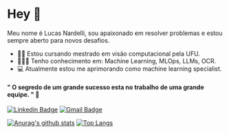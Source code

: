 # Hey 👋
Meu nome é Lucas Nardelli, sou apaixonado em resolver problemas e estou sempre aberto para novos desafios.  

- 👨‍🎓  Estou cursando mestrado em visão computacional pela UFU.
- 👨🏻‍💻 Tenho conhecimento em: Machine Learning, MLOps, LLMs, OCR.
- 💻 Atualmente estou me aprimorando como machine learning specialist.

#### " O segredo de um grande sucesso esta no trabalho de uma grande equipe. " 🧠
[![Linkedin Badge](https://img.shields.io/badge/-Linkedin-0e76a8?style=flat-square&logo=Linkedin&logoColor=white&link=https://www.linkedin.com/in/lucasnardelli/)](https://www.linkedin.com/in/lucasnardelli/) [![Gmail Badge](https://img.shields.io/badge/-Gmail-db4a39?style=flat-square&logo=Gmail&logoColor=white&link=mailto:lucasnardellisaar@gmail.com)](mailto:lucasnardellisaar@gmail.com)

[![Anurag's github stats](https://github-readme-stats.vercel.app/api?username=lucasnardelli)](https://github.com/anuraghazra/github-readme-stats)
[![Top Langs](https://github-readme-stats.vercel.app/api/top-langs/?username=lucasnardelli&layout=compact)](https://github.com/anuraghazra/github-readme-stats)
